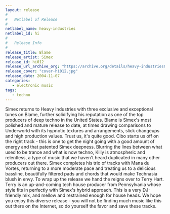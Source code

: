 ```yaml
---
layout: release
#
#   Netlabel of Release
#
netlabel_name: heavy-industries
netlabel_id: hi
#
#   Release Info
#
release_title: Blame
release_artist: Simex
release_id: hi012
release_url_archive_org: "https://archive.org/details/heavy-industries012"
release_cover: "cover-hi012.jpg"
release_date: 2004-11-07
categories:
   - electronic music
tags:
   - techno
---
```

Simex returns to Heavy Industries with three exclusive and exceptional tunes on Blame, further solidifying his reputation as one of the top producers of deep techno in the United States. Blame is Simex's most polished and mature release to date, at times drawing comparisons to Underworld with its hypnotic textures and arrangements, slick changeups and high production values. Trust us, it's quite good. Cibo starts us off on the right track - this is one to get the night going with a good amount of energy and that patented Simex deepness. Blurring the lines between what used to be trance and what is now techno, Killy is atmospheric and relentless, a type of music that we haven't heard duplicated in many other producers out there. Simex completes his trio of tracks with Mana du Vortes, returning to a more moderate pace and treating us to a delicious bassline, beautifully filtered pads and chords that would make Technasia blush in envy. To wrap up the release we hand the reigns over to Terry Hart. Terry is an up-and-coming tech house producer from Pennsylvania whose style fits in perfectly with Simex's hybrid approach. This is a very DJ-friendly mix, and mellow and restrained enough for house heads. We hope you enjoy this diverse release - you will not be finding much music like this out there on the Internet, so do yourself the favor and save these tracks.

